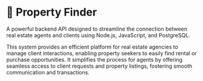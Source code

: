 # 🏡 Property Finder
A powerful backend API designed to streamline the connection between real estate agents and clients using Node.js, JavaScript, and PostgreSQL.

This system provides an efficient platform for real estate agencies to manage client interactions, enabling property seekers to easily find rental or purchase opportunities. It simplifies the process for agents by offering seamless access to client requests and property listings, fostering smooth communication and transactions.